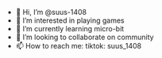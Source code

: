 - 👋 Hi, I’m @suus-1408
- 👀 I’m interested in playing games
- 🌱 I’m currently learning micro-bit
- 💞️ I’m looking to collaborate on community
- 📫 How to reach me: tiktok: suus_1408
